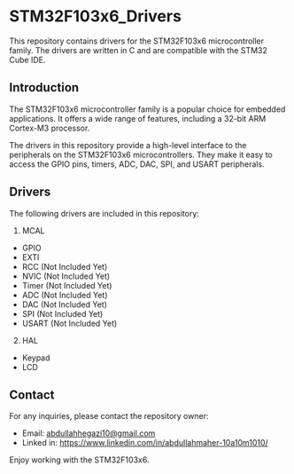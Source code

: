 # STM32F103x6_Drivers
This repository contains drivers for the STM32F103x6 microcontroller family. The drivers are written in C and are compatible with the STM32 Cube IDE.

## Introduction
The STM32F103x6 microcontroller family is a popular choice for embedded applications. It offers a wide range of features, including a 32-bit ARM Cortex-M3 processor.

The drivers in this repository provide a high-level interface to the peripherals on the STM32F103x6 microcontrollers. They make it easy to access the GPIO pins, timers, ADC, DAC, SPI, and USART peripherals.

## Drivers
The following drivers are included in this repository:

1. MCAL
* GPIO
* EXTI
* RCC (Not Included Yet)
* NVIC (Not Included Yet)
* Timer (Not Included Yet)
* ADC (Not Included Yet)
* DAC (Not Included Yet)
* SPI (Not Included Yet)
* USART (Not Included Yet)

2. HAL
* Keypad
* LCD


## Contact
For any inquiries, please contact the repository owner:
* Email: abdullahhegazi10@gmail.com
* Linked in: https://www.linkedin.com/in/abdullahmaher-10a10m1010/

Enjoy working with the STM32F103x6.
